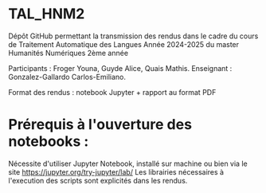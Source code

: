 # TAL_HNM2

Dépôt GitHub permettant la transmission des rendus dans le cadre du cours de Traitement Automatique des Langues
Année 2024-2025 du master Humanités Numériques 2ème année

Participants : Froger Youna, Guyde Alice, Quais Mathis.
Enseignant : Gonzalez-Gallardo Carlos-Emiliano.

Format des rendus : notebook Jupyter + rapport au format PDF

# Prérequis à l'ouverture des notebooks : 

Nécessite d'utiliser Jupyter Notebook, installé sur machine ou bien via le site https://jupyter.org/try-jupyter/lab/
Les librairies nécessaires à l'execution des scripts sont explicités dans les rendus.
